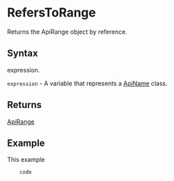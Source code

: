 # RefersToRange

Returns the ApiRange object by reference.

## Syntax

expression.

`expression` - A variable that represents a [ApiName](../ApiName.md) class.

## Returns

[ApiRange](todo_link)

## Example

This example

```javascript
	code
```